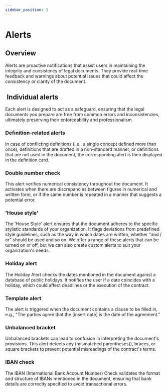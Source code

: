 ```yaml
---
sidebar_position: 3
---
```


# Alerts

## Overview

Alerts are proactive notifications that assist users in maintaining the integrity and consistency of legal documents. They provide real-time feedback and warnings about potential issues that could affect the consistency or clarity of the document.

##  Individual alerts

Each alert is designed to act as a safeguard, ensuring that the legal documents you prepare are free from common errors and inconsistencies, ultimately preserving their enforceability and professionalism.

### Definition-related alerts

In case of conflicting definitions (i.e., a single concept defined more than once), definitions that are drafted in a non-standard manner, or definitions that are not used in the document, the corresponding alert is then displayed in the definition card.

### Double number check

This alert verifies numerical consistency throughout the document. It activates when there are discrepancies between figures in numerical and written form, or if the same number is repeated in a manner that suggests a potential error.

### 'House style'

The 'House Style' alert ensures that the document adheres to the specific stylistic standards of your organization. It flags deviations from predefined style guidelines, such as the way in which dates are written, whether "and / or" should be used and so on. We offer a range of these alerts that can be turned on or off, but we can also create custom alerts to suit your organization's needs.

### Holiday alert

The Holiday Alert checks the dates mentioned in the document against a database of public holidays. It notifies the user if a date coincides with a holiday, which could affect deadlines or the execution of the contract.

### Template alert

The alert is triggered when the document contains a clause to be filled in, e.g., "The parties agree that the [insert date] is the date of the agreement."

### Unbalanced bracket

Unbalanced brackets can lead to confusion in interpreting the document's provisions. This alert detects any (mismatched parentheses)), braces, or square brackets to prevent potential misreadings of the contract's terms.

### IBAN check

The IBAN (International Bank Account Number) Check validates the format and structure of IBANs mentioned in the document, ensuring that bank details are correctly specified to avoid transactional errors.
